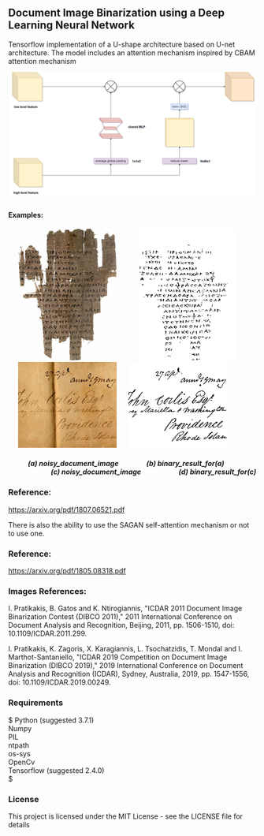 ## Document Image Binarization using a Deep Learning Neural Network

Tensorflow implementation of a U-shape architecture based on U-net architecture. 
The model includes an attention mechanism inspired by CBAM attention mechanism

<p  align="center">
<img align="100"  src="images/attention_diagram.png"  width="500" > 
</p>


#### Examples:


<p float="left">
<img   src="images/112testing.png"  hspace="20" width="200" >  
<img   src="images/mybin_112.png"  hspace="20" width="200">   
<img   src="images/24testing.png"  hspace="20" width="200" >  
<img   src="images/mybin_24.png"  width="200">   
</p>



##### &nbsp;&nbsp;&nbsp;&nbsp;&nbsp;&nbsp;&nbsp;&nbsp;&nbsp;&nbsp;&nbsp; (a) noisy_document_image &nbsp;&nbsp;&nbsp;&nbsp;&nbsp;&nbsp;&nbsp;&nbsp;&nbsp;&nbsp;&nbsp;&nbsp;&nbsp;&nbsp;&nbsp; (b) binary_result_for(a) &nbsp;&nbsp;&nbsp;&nbsp;&nbsp;&nbsp;&nbsp;&nbsp;&nbsp;&nbsp;&nbsp;&nbsp;&nbsp;&nbsp;&nbsp;&nbsp;&nbsp;&nbsp;&nbsp;&nbsp;&nbsp;&nbsp;&nbsp;&nbsp;&nbsp; (c) noisy_document_image &nbsp;&nbsp;&nbsp;&nbsp;&nbsp;&nbsp;&nbsp;&nbsp;&nbsp;&nbsp;&nbsp;&nbsp;&nbsp;&nbsp;&nbsp;&nbsp;&nbsp;&nbsp;&nbsp;&nbsp;&nbsp; (d) binary_result_for(c)


### Reference:

https://arxiv.org/pdf/1807.06521.pdf


There is also the ability to use the SAGAN self-attention mechanism or not to use one.

### Reference:

https://arxiv.org/pdf/1805.08318.pdf


### Images References: 

I. Pratikakis, B. Gatos and K. Ntirogiannis, "ICDAR 2011 Document Image Binarization Contest (DIBCO 2011)," 2011 International Conference on Document Analysis and Recognition, Beijing, 2011, pp. 1506-1510, doi: 10.1109/ICDAR.2011.299.

I. Pratikakis, K. Zagoris, X. Karagiannis, L. Tsochatzidis, T. Mondal and I. Marthot-Santaniello, "ICDAR 2019 Competition on Document Image Binarization (DIBCO 2019)," 2019 International Conference on Document Analysis and Recognition (ICDAR), Sydney, Australia, 2019, pp. 1547-1556, doi: 10.1109/ICDAR.2019.00249.

### Requirements 
$
Python (suggested 3.7.1)  
Numpy  
PIL  
ntpath  
os-sys  
OpenCv  
Tensorflow (suggested 2.4.0)  
$


### License

This project is licensed under the MIT License - see the LICENSE file for details

